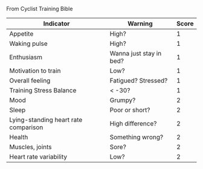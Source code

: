 From Cyclist Training Bible

| Indicator                            | Warning                 | Score |
| ------------------------------------ | ----------------------- | ----- |
| Appetite                             | High?                   | 1     |
| Waking pulse                         | High?                   | 1     |
| Enthusiasm                           | Wanna just stay in bed? | 1     |
| Motivation to train                  | Low?                    | 1     |
| Overall feeling                      | Fatigued? Stressed?     | 1     |
| Training Stress Balance              | < -30?                  | 1     |
| Mood                                 | Grumpy?                 | 2     |
| Sleep                                | Poor or short?          | 2     |
| Lying-standing heart rate comparison | High difference?        | 2     |
| Health                               | Something wrong?        | 2     |
| Muscles, joints                      | Sore?                   | 2     |
| Heart rate variability               | Low?                    | 2     |
